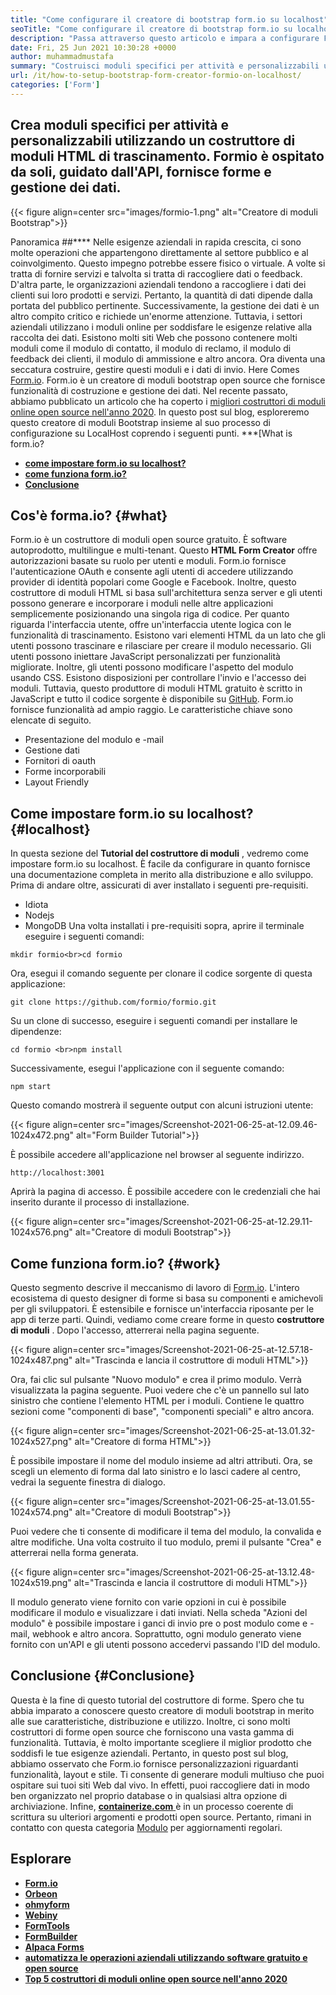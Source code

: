 ```yaml
---
title: "Come configurare il creatore di bootstrap form.io su localhost" 
seoTitle: "Come configurare il creatore di bootstrap form.io su localhost" 
description: "Passa attraverso questo articolo e impara a configurare Formio su LocalHost. Questo creatore di moduli Bootstrap è gratuito, estensibile e offre integrazioni di terze parti." 
date: Fri, 25 Jun 2021 10:30:28 +0000
author: muhammadmustafa
summary: "Costruisci moduli specifici per attività e personalizzabili utilizzando un costruttore di moduli HTML di trascinamento. Formio è ospitato da soli, guidato dall'API, fornisce forme e gestione dei dati." 
url: /it/how-to-setup-bootstrap-form-creator-formio-on-localhost/
categories: ['Form']
---
```


## Crea moduli specifici per attività e personalizzabili utilizzando un costruttore di moduli HTML di trascinamento. Formio è ospitato da soli, guidato dall'API, fornisce forme e gestione dei dati.

{{< figure align=center src="images/formio-1.png" alt="Creatore di moduli Bootstrap">}}


Panoramica ##****
Nelle esigenze aziendali in rapida crescita, ci sono molte operazioni che appartengono direttamente al settore pubblico e al coinvolgimento. Questo impegno potrebbe essere fisico o virtuale. A volte si tratta di fornire servizi e talvolta si tratta di raccogliere dati o feedback. D'altra parte, le organizzazioni aziendali tendono a raccogliere i dati dei clienti sui loro prodotti e servizi. Pertanto, la quantità di dati dipende dalla portata del pubblico pertinente. Successivamente, la gestione dei dati è un altro compito critico e richiede un'enorme attenzione.
Tuttavia, i settori aziendali utilizzano i moduli online per soddisfare le esigenze relative alla raccolta dei dati. Esistono molti siti Web che possono contenere molti moduli come il modulo di contatto, il modulo di reclamo, il modulo di feedback dei clienti, il modulo di ammissione e altro ancora. Ora diventa una seccatura costruire, gestire questi moduli e i dati di invio. Here Comes [Form.io][1]. Form.io è un creatore di moduli bootstrap open source che fornisce funzionalità di costruzione e gestione dei dati. Nel recente passato, abbiamo pubblicato un articolo che ha coperto i [migliori costruttori di moduli online open source nell'anno 2020][2]. In questo post sul blog, esploreremo questo creatore di moduli Bootstrap insieme al suo processo di configurazione su LocalHost coprendo i seguenti punti.
***[What is form.io?
* **[come impostare form.io su localhost?][4]** 
* **[come funziona form.io?][5]** 
* **[Conclusione][6]** 

## Cos'è forma.io? {#what}

Form.io è un costruttore di moduli open source gratuito. È software autoprodotto, multilingue e multi-tenant. Questo **HTML Form Creator** offre autorizzazioni basate su ruolo per utenti e moduli. Form.io fornisce l'autenticazione OAuth e consente agli utenti di accedere utilizzando provider di identità popolari come Google e Facebook. Inoltre, questo costruttore di moduli HTML si basa sull'architettura senza server e gli utenti possono generare e incorporare i moduli nelle altre applicazioni semplicemente posizionando una singola riga di codice. Per quanto riguarda l'interfaccia utente, offre un'interfaccia utente logica con le funzionalità di trascinamento. Esistono vari elementi HTML da un lato che gli utenti possono trascinare e rilasciare per creare il modulo necessario. Gli utenti possono iniettare JavaScript personalizzati per funzionalità migliorate. Inoltre, gli utenti possono modificare l'aspetto del modulo usando CSS. Esistono disposizioni per controllare l'invio e l'accesso dei moduli. Tuttavia, questo produttore di moduli HTML gratuito è scritto in JavaScript e tutto il codice sorgente è disponibile su [GitHub][7].
Form.io fornisce funzionalità ad ampio raggio. Le caratteristiche chiave sono elencate di seguito.
  * Presentazione del modulo e -mail
  * Gestione dati
  * Fornitori di oauth
  * Forme incorporabili
  * Layout Friendly

## Come impostare form.io su localhost? {#localhost}

In questa sezione del **Tutorial del costruttore di moduli** , vedremo come impostare form.io su localhost. È facile da configurare in quanto fornisce una documentazione completa in merito alla distribuzione e allo sviluppo.
Prima di andare oltre, assicurati di aver installato i seguenti pre-requisiti.
  * Idiota
  * Nodejs
  * MongoDB
Una volta installati i pre-requisiti sopra, aprire il terminale eseguire i seguenti comandi:
```
mkdir formio<br>cd formio
```
Ora, esegui il comando seguente per clonare il codice sorgente di questa applicazione:
```
git clone https://github.com/formio/formio.git
```
Su un clone di successo, eseguire i seguenti comandi per installare le dipendenze:
```
cd formio <br>npm install
```
Successivamente, esegui l'applicazione con il seguente comando:
```
npm start 
```
Questo comando mostrerà il seguente output con alcuni istruzioni utente:

{{< figure align=center src="images/Screenshot-2021-06-25-at-12.09.46-1024x472.png" alt="Form Builder Tutorial">}}

È possibile accedere all'applicazione nel browser al seguente indirizzo.
```
http://localhost:3001 
```
Aprirà la pagina di accesso. È possibile accedere con le credenziali che hai inserito durante il processo di installazione.

{{< figure align=center src="images/Screenshot-2021-06-25-at-12.29.11-1024x576.png" alt="Creatore di moduli Bootstrap">}}


## Come funziona form.io? {#work}

Questo segmento descrive il meccanismo di lavoro di [Form.io][1]. L'intero ecosistema di questo designer di forme si basa su componenti e amichevoli per gli sviluppatori. È estensibile e fornisce un'interfaccia riposante per le app di terze parti. Quindi, vediamo come creare forme in questo **costruttore di moduli** .
Dopo l'accesso, atterrerai nella pagina seguente.

{{< figure align=center src="images/Screenshot-2021-06-25-at-12.57.18-1024x487.png" alt="Trascinda e lancia il costruttore di moduli HTML">}}

Ora, fai clic sul pulsante "Nuovo modulo" e crea il primo modulo. Verrà visualizzata la pagina seguente. Puoi vedere che c'è un pannello sul lato sinistro che contiene l'elemento HTML per i moduli. Contiene le quattro sezioni come "componenti di base", "componenti speciali" e altro ancora.

{{< figure align=center src="images/Screenshot-2021-06-25-at-13.01.32-1024x527.png" alt="Creatore di forma HTML">}}

È possibile impostare il nome del modulo insieme ad altri attributi. Ora, se scegli un elemento di forma dal lato sinistro e lo lasci cadere al centro, vedrai la seguente finestra di dialogo.

{{< figure align=center src="images/Screenshot-2021-06-25-at-13.01.55-1024x574.png" alt="Creatore di moduli Bootstrap">}}

Puoi vedere che ti consente di modificare il tema del modulo, la convalida e altre modifiche. Una volta costruito il tuo modulo, premi il pulsante "Crea" e atterrerai nella forma generata.

{{< figure align=center src="images/Screenshot-2021-06-25-at-13.12.48-1024x519.png" alt="Trascinda e lancia il costruttore di moduli HTML">}}

Il modulo generato viene fornito con varie opzioni in cui è possibile modificare il modulo e visualizzare i dati inviati. Nella scheda "Azioni del modulo" è possibile impostare i ganci di invio pre o post modulo come e -mail, webhook e altro ancora. Soprattutto, ogni modulo generato viene fornito con un'API e gli utenti possono accedervi passando l'ID del modulo.

## Conclusione {#Conclusione}

Questa è la fine di questo tutorial del costruttore di forme. Spero che tu abbia imparato a conoscere questo creatore di moduli bootstrap in merito alle sue caratteristiche, distribuzione e utilizzo. Inoltre, ci sono molti costruttori di forme open source che forniscono una vasta gamma di funzionalità. Tuttavia, è molto importante scegliere il miglior prodotto che soddisfi le tue esigenze aziendali. Pertanto, in questo post sul blog, abbiamo osservato che Form.io fornisce personalizzazioni riguardanti funzionalità, layout e stile. Ti consente di generare moduli multiuso che puoi ospitare sui tuoi siti Web dal vivo. In effetti, puoi raccogliere dati in modo ben organizzato nel proprio database o in qualsiasi altra opzione di archiviazione.
Infine, [ **containerize.com** ][8] è in un processo coerente di scrittura su ulteriori argomenti e prodotti open source. Pertanto, rimani in contatto con questa categoria [Modulo][9] per aggiornamenti regolari.

## Esplorare
* **[Form.io][1]** 
* **[Orbeon][10]** 
* **[ohmyform][11]** 
* **[Webiny][12]** 
* **[FormTools][13]** 
* **[FormBuilder][14]** 
* **[Alpaca Forms][15]** 
* [ **automatizza le operazioni aziendali utilizzando software gratuito e open source** ][16]
* [ **Top 5 costruttori di moduli online open source nell'anno 2020** ][2]



[1]: https://products.containerize.com/form/formio/
[2]: https://blog.containerize.com/form/top-5-open-source-online-form-builders-in-year-2020/
[3]: #what
[4]: #localhost
[5]: #work
[6]: #Conclusion
[7]: https://github.com/formio/formio
[8]: https://www.containerize.com/
[9]: https://products.containerize.com/form/
[10]: https://products.containerize.com/form/orbeon/
[11]: https://products.containerize.com/form/ohmyform/
[12]: https://products.containerize.com/form/webiny/
[13]: https://products.containerize.com/form/formtools/
[14]: https://products.containerize.com/form/formbuilder/
[15]: https://products.containerize.com/form/alpaca/
[16]: https://blog.containerize.com/blogging/automate-business-operations-using-open-source-software/
